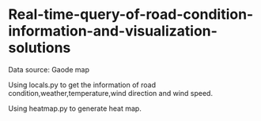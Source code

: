 # Real-time-query-of-road-condition-information-and-visualization-solutions

Data source: Gaode map

Using locals.py to get the information of road condition,weather,temperature,wind direction and wind speed.

Using heatmap.py to generate heat map.

